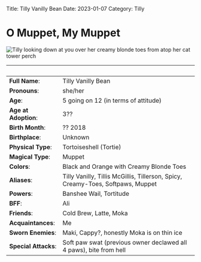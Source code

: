 Title: Tilly Vanilly Bean
Date: 2023-01-07
Category: Tilly

# O Muppet, My Muppet

![Tilly looking down at you over her creamy blonde toes from atop her cat tower perch](https://lh3.googleusercontent.com/pw/AL9nZEXDH8nEki4ftM5GHrK0zAD75Pc0jRSCkZWvZE_zhrBGWXJwozB6zsSIXU63JMUAy-Ka75jsYSDWqvm4qZzlCVIJL7ig4k-_fUvHIiiLc_spVxpossw-FFY9UnzmqnsuGzNzMI82gLuVXnoWn2kbNMWL=w1917-h1080-no?authuser=0)

&nbsp; | &nbsp;
---------- | -------
**Full Name**: | Tilly Vanilly Bean
**Pronouns**: | she/her
**Age**: | 5 going on 12 (in terms of attitude)
**Age at Adoption**: | 3??
**Birth Month**: | ?? 2018
**Birthplace**: | Unknown
**Physical Type**: | Tortoiseshell (Tortie)
**Magical Type**: | Muppet
**Colors**: | Black and Orange with Creamy Blonde Toes
**Aliases**: | Tilly Vanilly, Tillis McGillis, Tillerson, Spicy, Creamy-Toes, Softpaws, Muppet
**Powers**: | Banshee Wail, Tortitude
**BFF**: | Ali
**Friends**: | Cold Brew, Latte, Moka
**Acquaintances**: | Me
**Sworn Enemies**: | Maki, Cappy?, honestly Moka is on thin ice
**Special Attacks**: | Soft paw swat (previous owner declawed all 4 paws), bite from hell
